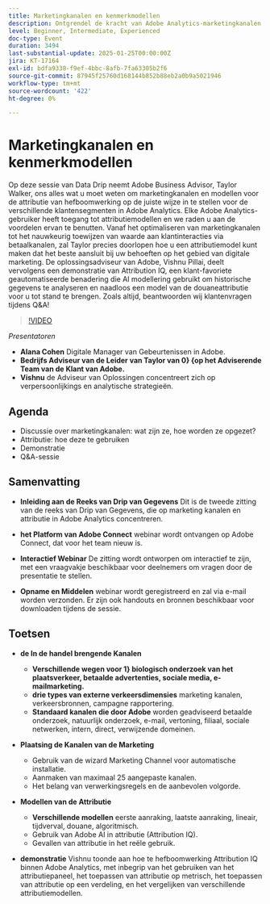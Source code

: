 ```yaml
---
title: Marketingkanalen en kenmerkmodellen
description: Ontgrendel de kracht van Adobe Analytics-marketingkanalen instellen en gebruik maken van kenmerkmodellen met behulp van professionele begeleiding
level: Beginner, Intermediate, Experienced
doc-type: Event
duration: 3494
last-substantial-update: 2025-01-25T00:00:00Z
jira: KT-17164
exl-id: bdfa9338-f9ef-4bbc-8afb-7fa63305b2f6
source-git-commit: 87945f25760d168144b852b88eb2a0b9a5021946
workflow-type: tm+mt
source-wordcount: '422'
ht-degree: 0%

---
```


# Marketingkanalen en kenmerkmodellen

Op deze sessie van Data Drip neemt Adobe Business Advisor, Taylor Walker, ons alles wat u moet weten om marketingkanalen en modellen voor de attributie van hefboomwerking op de juiste wijze in te stellen voor de verschillende klantensegmenten in Adobe Analytics. Elke Adobe Analytics-gebruiker heeft toegang tot attributiemodellen en we raden u aan de voordelen ervan te benutten. Vanaf het optimaliseren van marketingkanalen tot het nauwkeurig toewijzen van waarde aan klantinteracties via betaalkanalen, zal Taylor precies doorlopen hoe u een attributiemodel kunt maken dat het beste aansluit bij uw behoeften op het gebied van digitale marketing. De oplossingsadviseur van Adobe, Vishnu Pillai, deelt vervolgens een demonstratie van Attribution IQ, een klant-favoriete geautomatiseerde benadering die AI modellering gebruikt om historische gegevens te analyseren en naadloos een model van de douaneattributie voor u tot stand te brengen. Zoals altijd, beantwoorden wij klantenvragen tijdens Q&amp;A!

>[!VIDEO](https://video.tv.adobe.com/v/3443020/?learn=on&enablevpops)

*Presentatoren*

* **Alana Cohen** Digitale Manager van Gebeurtenissen in Adobe.
* **Bedrijfs Adviseur van de Leider van Taylor van 0} {op het Adviserende Team van de Klant van Adobe.**
* **Vishnu** de Adviseur van Oplossingen concentreert zich op verpersoonlijkings en analytische strategieën.

## Agenda

* Discussie over marketingkanalen: wat zijn ze, hoe worden ze opgezet?
* Attributie: hoe deze te gebruiken
* Demonstratie
* Q&amp;A-sessie

## Samenvatting

* **Inleiding aan de Reeks van Drip van Gegevens** Dit is de tweede zitting van de reeks van Drip van Gegevens, die op marketing kanalen en attributie in Adobe Analytics concentreren.

* **het Platform van Adobe Connect** webinar wordt ontvangen op Adobe Connect, dat voor het team nieuw is.

* **Interactief Webinar** De zitting wordt ontworpen om interactief te zijn, met een vraagvakje beschikbaar voor deelnemers om vragen door de presentatie te stellen.

* **Opname en Middelen** webinar wordt geregistreerd en zal via e-mail worden verzonden. Er zijn ook handouts en bronnen beschikbaar voor downloaden tijdens de sessie.

## Toetsen

* **de In de handel brengende Kanalen**

   * **Verschillende wegen voor 1} biologisch onderzoek van het plaatsverkeer, betaalde advertenties, sociale media, e-mailmarketing.**
   * **drie types van externe verkeersdimensies** marketing kanalen, verkeersbronnen, campagne rapportering.
   * **Standaard kanalen die door Adobe** worden geadviseerd betaalde onderzoek, natuurlijk onderzoek, e-mail, vertoning, filiaal, sociale netwerken, intern, direct, verwijzende domeinen.

* **Plaatsing de Kanalen van de Marketing**

   * Gebruik van de wizard Marketing Channel voor automatische installatie.
   * Aanmaken van maximaal 25 aangepaste kanalen.
   * Het belang van verwerkingsregels en de aanbevolen volgorde.

* **Modellen van de Attributie**

   * **Verschillende modellen** eerste aanraking, laatste aanraking, lineair, tijdverval, douane, algoritmisch.
   * Gebruik van Adobe AI in attributie (Attribution IQ).
   * Gevallen van attributie in het reële gebruik.

* **demonstratie** Vishnu toonde aan hoe te hefboomwerking Attribution IQ binnen Adobe Analytics, met inbegrip van het gebruiken van het attributiepaneel, het toepassen van attributie op metrisch, het toepassen van attributie op een verdeling, en het vergelijken van verschillende attributiemodellen.
